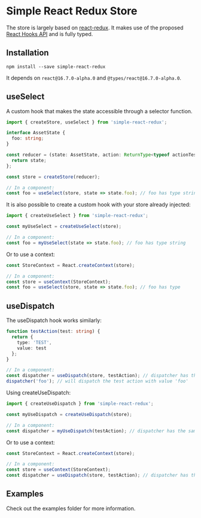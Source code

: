# Simple React Redux Store

The store is largely based on [react-redux](https://github.com/reduxjs/react-redux/). It makes use of the proposed [React Hooks API](https://github.com/reduxjs/react-redux/issues/1063) and is fully typed.

## Installation

```
npm install --save simple-react-redux
```

It depends on `react@16.7.0-alpha.0` and `@types/react@16.7.0-alpha.0`.

## useSelect

A custom hook that makes the state accessible through a selector function.

```typescript
import { createStore, useSelect } from 'simple-react-redux';

interface AssetState {
  foo: string;
}

const reducer = (state: AssetState, action: ReturnType<typeof actionTest>) => {
  return state;
};

const store = createStore(reducer);

// In a component:
const foo = useSelect(store, state => state.foo); // foo has type string
```

It is also possible to create a custom hook with your store already injected:

```typescript
import { createUseSelect } from 'simple-react-redux';

const myUseSelect = createUseSelect(store);

// In a component:
const foo = myUseSelect(state => state.foo); // foo has type string
```

Or to use a context:

```typescript
const StoreContext = React.createContext(store);

// In a component:
const store = useContext(StoreContext);
const foo = useSelect(store, state => state.foo); // foo has type 
```

## useDispatch

The useDispatch hook works similarly:

```typescript
function testAction(test: string) {
  return {
    type: 'TEST',
    value: test
  };
}

// In a component:
const dispatcher = useDispatch(store, testAction); // dispatcher has the same type as testAction
dispatcher('foo'); // will dispatch the test action with value 'foo'
```

Using createUseDispatch:

```typescript
import { createUseDispatch } from 'simple-react-redux';

const myUseDispatch = createUseDispatch(store);

// In a component:
const dispatcher = myUseDispatch(testAction); // dispatcher has the same type as testAction 
```

Or to use a context:

```typescript
const StoreContext = React.createContext(store);

// In a component:
const store = useContext(StoreContext);
const dispatcher = useDispatch(store, testAction); // dispatcher has the same type as testAction 
```

## Examples

Check out the examples folder for more information. 